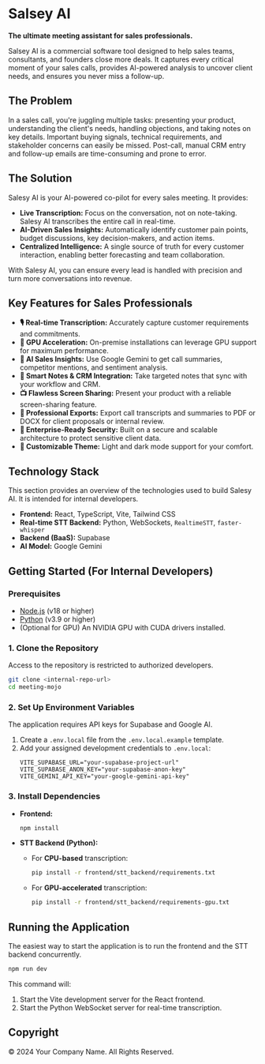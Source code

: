 # Salsey AI

**The ultimate meeting assistant for sales professionals.**

Salsey AI is a commercial software tool designed to help sales teams, consultants, and founders close more deals. It captures every critical moment of your sales calls, provides AI-powered analysis to uncover client needs, and ensures you never miss a follow-up.

## The Problem

In a sales call, you're juggling multiple tasks: presenting your product, understanding the client's needs, handling objections, and taking notes on key details. Important buying signals, technical requirements, and stakeholder concerns can easily be missed. Post-call, manual CRM entry and follow-up emails are time-consuming and prone to error.

## The Solution

Salesy AI is your AI-powered co-pilot for every sales meeting. It provides:

-   **Live Transcription:** Focus on the conversation, not on note-taking. Salesy AI transcribes the entire call in real-time.
-   **AI-Driven Sales Insights:** Automatically identify customer pain points, budget discussions, key decision-makers, and action items.
-   **Centralized Intelligence:** A single source of truth for every customer interaction, enabling better forecasting and team collaboration.

With Salesy AI, you can ensure every lead is handled with precision and turn more conversations into revenue.

## Key Features for Sales Professionals

-   **🎙️ Real-time Transcription:** Accurately capture customer requirements and commitments.
-   **🚀 GPU Acceleration:** On-premise installations can leverage GPU support for maximum performance.
-   **🤖 AI Sales Insights:** Use Google Gemini to get call summaries, competitor mentions, and sentiment analysis.
-   **📝 Smart Notes & CRM Integration:** Take targeted notes that sync with your workflow and CRM.
-   **📺 Flawless Screen Sharing:** Present your product with a reliable screen-sharing feature.
-   **📄 Professional Exports:** Export call transcripts and summaries to PDF or DOCX for client proposals or internal review.
-   **🔐 Enterprise-Ready Security:** Built on a secure and scalable architecture to protect sensitive client data.
-   **🎨 Customizable Theme:** Light and dark mode support for your comfort.

## Technology Stack

This section provides an overview of the technologies used to build Salesy AI. It is intended for internal developers.

-   **Frontend:** React, TypeScript, Vite, Tailwind CSS
-   **Real-time STT Backend:** Python, WebSockets, `RealtimeSTT`, `faster-whisper`
-   **Backend (BaaS):** Supabase
-   **AI Model:** Google Gemini

## Getting Started (For Internal Developers)

### Prerequisites

-   [Node.js](https://nodejs.org/) (v18 or higher)
-   [Python](https://www.python.org/) (v3.9 or higher)
-   (Optional for GPU) An NVIDIA GPU with CUDA drivers installed.

### 1. Clone the Repository

Access to the repository is restricted to authorized developers.

```bash
git clone <internal-repo-url>
cd meeting-mojo
```

### 2. Set Up Environment Variables

The application requires API keys for Supabase and Google AI.

1.  Create a `.env.local` file from the `.env.local.example` template.
2.  Add your assigned development credentials to `.env.local`:
    ```
    VITE_SUPABASE_URL="your-supabase-project-url"
    VITE_SUPABASE_ANON_KEY="your-supabase-anon-key"
    VITE_GEMINI_API_KEY="your-google-gemini-api-key"
    ```

### 3. Install Dependencies

-   **Frontend:**
    ```bash
    npm install
    ```
-   **STT Backend (Python):**

    -   For **CPU-based** transcription:
        ```bash
        pip install -r frontend/stt_backend/requirements.txt
        ```
    -   For **GPU-accelerated** transcription:
        ```bash
        pip install -r frontend/stt_backend/requirements-gpu.txt
        ```

## Running the Application

The easiest way to start the application is to run the frontend and the STT backend concurrently.

```bash
npm run dev
```

This command will:
1.  Start the Vite development server for the React frontend.
2.  Start the Python WebSocket server for real-time transcription.

## Copyright

© 2024 Your Company Name. All Rights Reserved. 
